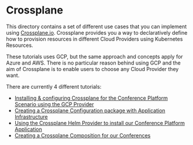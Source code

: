 # Crossplane

This directory contains a set of different use cases that you can implement using [Crossplane.io](http://crossplane.io). Crossplane provides you a way to declaratively define how to provision resources in different Cloud Providers using Kubernetes Resources. 

These tutorials uses GCP, but the same approach and concepts apply for Azure and AWS. There is no particular reason behind using GCP and the aim of Crossplane is to enable users to choose any Cloud Provider they want. 

There are currently 4 different tutorials:
- [Installing & configuring Crossplane for the Conference Platform Scenario using the GCP Provider](installing/README.md)
- [Creating a Crossplane Configuration package with Application Infrastructure](config-pkg/README.md)
- [Using the Crossplane Helm Provider to install our Conference Platform Application](helm/README.md)
- [Creating a Crossplane Composition for our Conferences](conference-composition/README.md)

 


